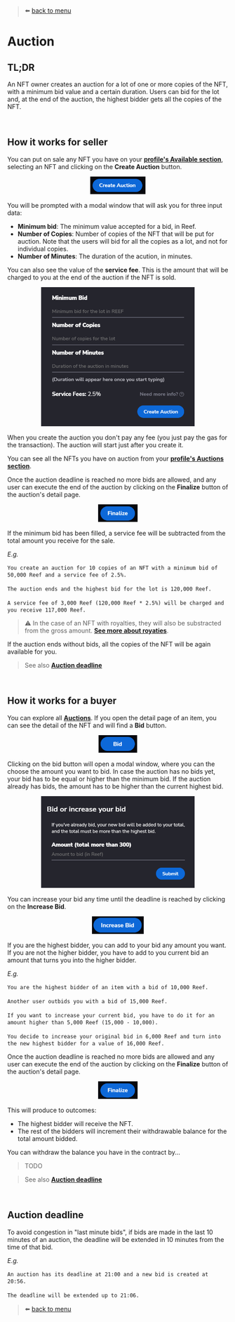 > :arrow_left: [back to menu](../README.md)

# **Auction**

## **TL;DR**

An NFT owner creates an auction for a lot of one or more copies of the NFT, with a minimum bid value and a certain duration. Users can bid for the lot and, at the end of the auction, the highest bidder gets all the copies of the NFT.

<br>

## **How it works for seller**

You can put on sale any NFT you have on your **[profile's Available section](https://sqwid.app/profile?tab=Available)**, selecting an NFT and clicking on the **Create Auction** button.

<p align="center">
  <img height="40" src="./images/auction_create_button.png">
</p>

You will be prompted with a modal window that will ask you for three input data:

-   **Minimum bid**: The minimum value accepted for a bid, in Reef.
-   **Number of Copies**: Number of copies of the NFT that will be put for auction. Note that the users will bid for all the copies as a lot, and not for individual copies.
-   **Number of Minutes**: The duration of the acution, in minutes.

You can also see the value of the **service fee**. This is the amount that will be charged to you at the end of the auction if the NFT is sold.

<p align="center">
  <img width="350" src="./images/auction_create_modal.png">
</p>

When you create the auction you don't pay any fee (you just pay the gas for the transaction). The auction will start just after you create it.

You can see all the NFTs you have on auction from your **[profile's Auctions section](https://sqwid.app/profile?tab=Auctions)**.

Once the auction deadline is reached no more bids are allowed, and any user can execute the end of the auction by clicking on the **Finalize** button of the auction's detail page.

<p align="center">
  <img height="40" src="./images/auction_finalize_button.png">
</p>

If the minimum bid has been filled, a service fee will be subtracted from the total amount you receive for the sale.

_E.g._

```
You create an auction for 10 copies of an NFT with a minimum bid of 50,000 Reef and a service fee of 2.5%.

The auction ends and the highest bid for the lot is 120,000 Reef.

A service fee of 3,000 Reef (120,000 Reef * 2.5%) will be charged and you receive 117,000 Reef.
```

> :warning: In the case of an NFT with royalties, they will also be substracted from the gross amount. **[See more about royaties](./../nfts/royalties.md#royalties)**.

If the auction ends without bids, all the copies of the NFT will be again available for you.

> See also **[Auction deadline](#auction-deadline)**

<br>

## **How it works for a buyer**

You can explore all **[Auctions](https://sqwid.app/explore/auctions)**. If you open the detail page of an item, you can see the detail of the NFT and will find a **Bid** button.

<p align="center">
  <img height="40" src="./images/auction_bid_button.png">
</p>

Clicking on the bid button will open a modal window, where you can the choose the amount you want to bid. In case the auction has no bids yet, your bid has to be equal or higher than the minimum bid. If the auction already has bids, the amount has to be higher than the current highest bid.

<p align="center">
  <img width="350" src="./images/auction_bid_modal.png">
</p>

You can increase your bid any time until the deadline is reached by clicking on the **Increase Bid**.

<p align="center">
  <img height="40" src="./images/auction_increase_bid_button.png">
</p>

If you are the highest bidder, you can add to your bid any amount you want. If you are not the higher bidder, you have to add to you current bid an amount that turns you into the higher bidder.

_E.g._

```
You are the highest bidder of an item with a bid of 10,000 Reef.

Another user outbids you with a bid of 15,000 Reef.

If you want to increase your current bid, you have to do it for an amount higher than 5,000 Reef (15,000 - 10,000).

You decide to increase your original bid in 6,000 Reef and turn into the new highest bidder for a value of 16,000 Reef.
```

Once the auction deadline is reached no more bids are allowed and any user can execute the end of the auction by clicking on the **Finalize** button of the auction's detail page.

<p align="center">
  <img height="40" src="./images/auction_finalize_button.png">
</p>

This will produce to outcomes:

-   The highest bidder will receive the NFT.
-   The rest of the bidders will increment their withdrawable balance for the total amount bidded.

You can withdraw the balance you have in the contract by...

> TODO

> See also **[Auction deadline](#auction-deadline)**

<br>

## **Auction deadline**

To avoid congestion in "last minute bids", if bids are made in the last 10 minutes of an auction, the deadline will be extended in 10 minutes from the time of that bid.

_E.g._

```
An auction has its deadline at 21:00 and a new bid is created at 20:56.

The deadline will be extended up to 21:06.
```

> :arrow_left: [back to menu](../README.md)
